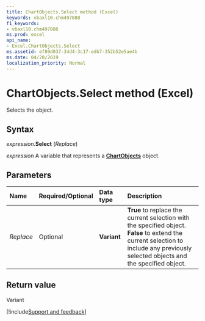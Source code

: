 ```yaml
---
title: ChartObjects.Select method (Excel)
keywords: vbaxl10.chm497088
f1_keywords:
- vbaxl10.chm497088
ms.prod: excel
api_name:
- Excel.ChartObjects.Select
ms.assetid: ef89d037-34d4-3c17-edb7-352b52e5ae4b
ms.date: 04/20/2019
localization_priority: Normal
---
```



# ChartObjects.Select method (Excel)

Selects the object.


## Syntax

_expression_.**Select** (_Replace_)

_expression_ A variable that represents a **[ChartObjects](Excel.ChartObjects.md)** object.


## Parameters

|Name|Required/Optional|Data type|Description|
|:-----|:-----|:-----|:-----|
| _Replace_|Optional| **Variant**| **True** to replace the current selection with the specified object. **False** to extend the current selection to include any previously selected objects and the specified object.|

## Return value

Variant




[!include[Support and feedback](~/includes/feedback-boilerplate.md)]